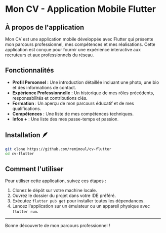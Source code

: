 # Mon CV - Application Mobile Flutter

## À propos de l'application

Mon CV est une application mobile développée avec Flutter qui présente mon parcours professionnel, mes compétences et mes réalisations. Cette application est conçue pour fournir une expérience interactive aux recruteurs et aux professionnels du réseau.

## Fonctionnalités

- **Profil Personnel** : Une introduction détaillée incluant une photo, une bio et des informations de contact.
- **Expérience Professionnelle** : Un historique de mes rôles précédents, responsabilités et contributions clés.
- **Formation** : Un aperçu de mon parcours éducatif et de mes qualifications.
- **Compétences** : Une liste de mes compétences techniques.
- **Infos +** : Une liste des mes passe-temps et passion.

## Installation 🪶

```bash
git clone https://github.com/remimoul/cv-flutter
cd cv-flutter
```

## Comment l'utiliser

Pour utiliser cette application, suivez ces étapes :

1. Clonez le dépôt sur votre machine locale.
2. Ouvrez le dossier du projet dans votre IDE préféré.
3. Exécutez `flutter pub get` pour installer toutes les dépendances.
4. Lancez l'application sur un émulateur ou un appareil physique avec `flutter run`.

---

Bonne découverte de mon parcours professionnel !

